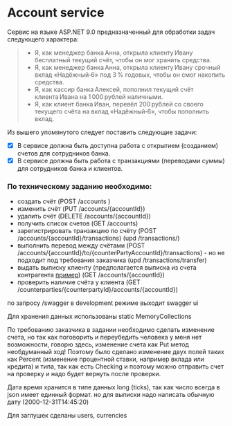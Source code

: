 ﻿# Account service
Сервис на языке ASP.NET 9.0 предназначенный для обработки задач следующего характера:
> - Я, как менеджер банка Анна, открыла клиенту Ивану бесплатный текущий счёт, чтобы он мог хранить средства.
> - Я, как менеджер банка Анна, открыла клиенту Ивану срочный вклад «Надёжный‑6» под 3 % годовых, чтобы он смог накопить средства.
> - Я, как кассир банка Алексей, пополнил текущий счёт клиента Ивана на 1 000 рублей наличными.
> - Я, как клиент банка Иван, перевёл 200 рублей со своего текущего счёта на вклад «Надёжный‑6», чтобы пополнить вклад.

Из вышего упомянутого следует поставить следующие задачи:

- [x] В сервисе должна быть доступна работа с открытием (созданием) счетов для сотрудников банка.
- [x] В сервисе должна быть работа с транзакциями (переводами суммы) для сотрудников банка и клиентов.

### По техническому заданию необходимо:
- создать счёт (POST /accounts )
- изменить счёт (PUT /accounts/\{accountId})
- удалить счёт (DELETE /accounts/\{accountId})
- получить список счетов (GET /accounts)
- зарегистрировать транзакцию по счёту (POST /accounts/\{accountId}/transactions)  (upd /transactions/)
- выполнить перевод между счётами (POST /accounts/\{accountId}/to/\{counterPartyAccountId}/transactions) - но не подходит под требования заказчика (upd /transactions/transfer)
- выдать выписку клиенту (предполагается выписка из счета контрагента [пример](https://sun9-11.userapi.com/impf/c851224/v851224831/e1559/qMbeDJqJHpc.jpg?size=794x474&quality=96&sign=3a1749a483a815f018656c9561c1aa00&c_uniq_tag=Y_sHvYqvuyjBvN28m7n-UQY5HGeGYvc2stp15_pAs-A&type=album)) (GET /accounts/\{accountId})
- проверить наличие счёта у клиента (GET /counterparties/\{counterpartyId}/accounts/\{accountId})

по запросу /swagger в development режиме выходит swagger ui

Для хранения данных использованы static MemoryCollections

По требованию заказчика в задании необходимо сделать изменение счета, но так как поговорить и переубедить человека у меня нет возможности, говорю здесь, изменение счета как Put метод необдуманный ход!
Поэтому было сделано изменение двух полей таких как Percent (изменение процентной ставки, например вклада или кредита) и типа, так как есть Checking и поэтому можно отправить счет на проверку и надо будет вернуть после проверки.

Дата время хранится в типе данных long (ticks), так как число всегда в json имеет единный формат. но для выписки надо написать обычную дату (2000-12-31T14:45:20)

Для заглушек сделаны users, currencies